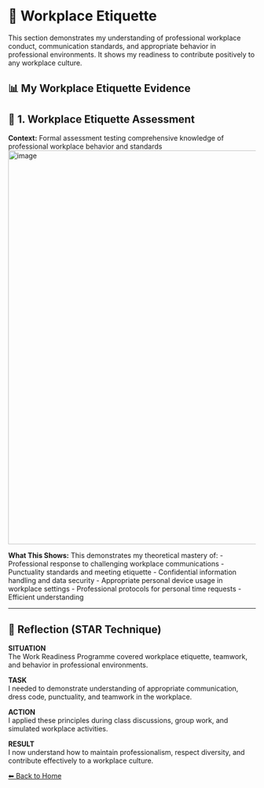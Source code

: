 # 🏢 Workplace Etiquette
This section demonstrates my understanding of professional workplace conduct, communication standards, and appropriate behavior in professional environments. It shows my readiness to contribute positively to any workplace culture.

## 📊 My Workplace Etiquette Evidence
## 📝 1. Workplace Etiquette Assessment
**Context:**  Formal assessment testing comprehensive knowledge of professional workplace behavior and standards
<img width="1833" height="802" alt="image" src="https://github.com/user-attachments/assets/11537b23-9b12-413c-b514-1ae068b14340" />

**What This Shows:** This  demonstrates my theoretical mastery of: - Professional response to challenging workplace communications - Punctuality standards and meeting etiquette - Confidential information handling and data security - Appropriate personal device usage in workplace settings - Professional protocols for personal time requests - Efficient understanding 

---

## 📝 Reflection (STAR Technique)

**SITUATION**  
The Work Readiness Programme covered workplace etiquette, teamwork, and behavior in professional environments.

**TASK**  
I needed to demonstrate understanding of appropriate communication, dress code, punctuality, and teamwork in the workplace.

**ACTION**  
I applied these principles during class discussions, group work, and simulated workplace activities.

**RESULT**  
I now understand how to maintain professionalism, respect diversity, and contribute effectively to a workplace culture.

[⬅ Back to Home](./README.md)
